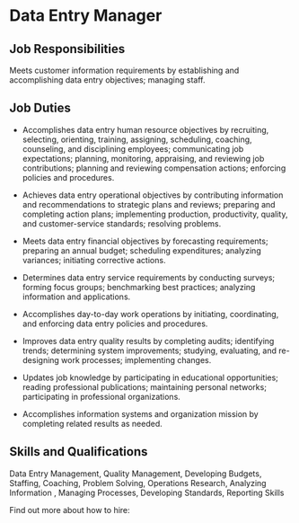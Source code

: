 # Data Entry Manager

## Job Responsibilities

Meets customer information requirements by establishing and accomplishing data entry objectives; managing staff.

## Job Duties

* Accomplishes data entry human resource objectives by recruiting, selecting, orienting, training, assigning, scheduling, coaching, counseling, and disciplining employees; communicating job expectations; planning, monitoring, appraising, and reviewing job contributions; planning and reviewing compensation actions; enforcing policies and procedures.

* Achieves data entry operational objectives by contributing information and recommendations to strategic plans and reviews; preparing and completing action plans; implementing production, productivity, quality, and customer-service standards; resolving problems.

* Meets data entry financial objectives by forecasting requirements; preparing an annual budget; scheduling expenditures; analyzing variances; initiating corrective actions.

* Determines data entry service requirements by conducting surveys; forming focus groups; benchmarking best practices; analyzing information and applications.

* Accomplishes day-to-day work operations by initiating, coordinating, and enforcing data entry policies and procedures.

* Improves data entry quality results by completing audits; identifying trends; determining system improvements; studying, evaluating, and re-designing work processes; implementing changes.

* Updates job knowledge by participating in educational opportunities; reading professional publications; maintaining personal networks; participating in professional organizations.

* Accomplishes information systems and organization mission by completing related results as needed.

## Skills and Qualifications

Data Entry Management, Quality Management, Developing Budgets, Staffing, Coaching, Problem Solving, Operations Research, Analyzing Information , Managing Processes, Developing Standards, Reporting Skills

Find out more about how to hire:
